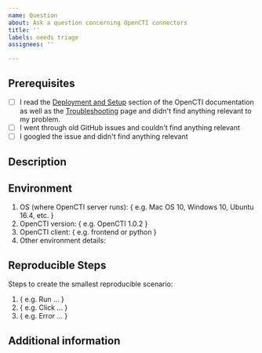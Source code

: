 ```yaml
---
name: Question
about: Ask a question concerning OpenCTI connectors
title: ''
labels: needs triage
assignees: ''

---
```


## Prerequisites

- [ ] I read the [Deployment and Setup](https://docs.opencti.io/latest/deployment/overview/) section of the OpenCTI documentation as well as the [Troubleshooting](https://docs.opencti.io/latest/deployment/troubleshooting/) page and didn't find anything relevant to my problem.
- [ ] I went through old GitHub issues and couldn't find anything relevant
- [ ] I googled the issue and didn't find anything relevant

## Description

<!-- Please provide a clear and concise description of your question. -->

## Environment

1. OS (where OpenCTI server runs): { e.g. Mac OS 10, Windows 10, Ubuntu 16.4, etc. }
2. OpenCTI version: { e.g. OpenCTI 1.0.2 }
3. OpenCTI client: { e.g. frontend or python }
4. Other environment details:

## Reproducible Steps

Steps to create the smallest reproducible scenario:
1. { e.g. Run ... }
2. { e.g. Click ... }
3. { e.g. Error ... }

## Additional information

<!-- Any additional information, including logs or screenshots if you have any. -->
